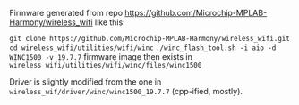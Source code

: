 Firmware generated from repo https://github.com/Microchip-MPLAB-Harmony/wireless_wifi like this:

`git clone https://github.com/Microchip-MPLAB-Harmony/wireless_wifi.git`
`cd wireless_wifi/utilities/wifi/winc`
`./winc_flash_tool.sh -i aio -d WINC1500 -v 19.7.7`
firmware image then exists in `wireless_wifi/utilities/wifi/winc/files/winc1500`

Driver is slightly modified from the one in `wireless_wif/driver/winc/winc1500_19.7.7` (cpp-ified, mostly).
